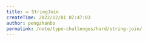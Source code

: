 ```yaml
---
title: ➖ StringJoin
createTime: 2022/12/01 07:47:03
author: pengzhanbo
permalink: /note/type-challenges/hard/string-join/
---
```

